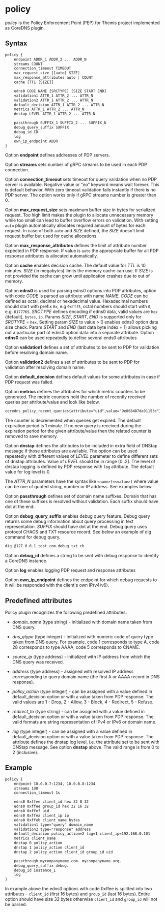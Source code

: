 # policy

*policy* is the Policy Enforcement Point (PEP) for Themis project implemented as CoreDNS plugin.

## Syntax

~~~ txt
policy {
    endpoint ADDR_1 ADDR_2 ... ADDR_N
    streams COUNT
    connection_timeout TIMEOUT
    max_request_size [[auto] SIZE]
    max_response_attributes auto | COUNT
    cache [TTL [SIZE]]

    edns0 CODE NAME [SRCTYPE] [SIZE START END]
    validation1 ATTR_1 ATTR_2 ... ATTR_N
    validation2 ATTR_1 ATTR_2 ... ATTR_N
    default_decision ATTR_1 ATTR_2 ... ATTR_N
    metrics ATTR_1 ATTR_2 ... ATTR_N
    dnstap LEVEL ATTR_1 ATTR_2 ... ATTR_N

    passthrough SUFFIX_1 SUFFIX_2 ... SUFFIX_N
    debug_query_suffix SUFFIX
    debug_id ID
    log
    own_ip_endpoint ADDR
}
~~~

Option **endpoint** defines addresses of PDP servers.

Option **streams** sets number of gRPC streams to be used in each PDP connection.

Option **connection_timeout** sets timeout for query validation when no PDP server is available. Negative value or "no" keyword means wait forever. This is default behavior. With zero timeout validation fails instantly if there is no PDP server. The option works only if gRPC streams number is greater than 0.

Option **max_request_size** sets maximum buffer size in bytes for serialized request. Too high limit makes the plugin to allocate unnecessary memory while too small can lead to buffer overflow errors on validation. With setting `auto` plugin automatically allocates required amount of bytes for each request. In case of both `auto` and *SIZE* defined, the *SIZE* doesn't limit request buffer but used for cache allocations. 

Option **max_response_attributes** defines the limit of attribute number expected in PDP response. If value is `auto` the appropriate buffer for all PDP response attributes is allocated automatically.

Option **cache** enables decision cache. The default value for *TTL* is 10 minutes. *SIZE* (in megabytes) limits the memory cache can use. If *SIZE* is not provided the cache can grow until application crashes due to out of memory.

Option **edns0** is used for parsing edns0 options into PDP attributes, option with code *CODE* is parsed as attribute with name *NAME*. *CODE* can be defined as octal, decimal or hexadecimal value. Hexadecimal numbers should start with prefix `0x`, e.g `0xfff5`, octal numbers should start with `0`, e.g. `0177765`. *SRCTYPE* defines encoding if edns0 data, valid values are `hex` (default), `bytes`, `ip`. Params *SIZE*, *START*, *END* is supported only for *SRCTYPE* = `hex`. Setting param *SIZE* to value > 0 enables edns0 option data size check. Param *START* and *END* (last data byte index + 1) allows picking out a particular part of edns0 option data into a separate attribute. Option **edns0** can be used repeatedly to define several ends0 attributes

Option **validation1** defines a set of attributes to be sent to PDP for validation before resolving domain name.

Option **validation2** defines a set of attributes to be sent to PDP for validation after resolving domain name.

Option **default_decision** defines default values for some attributes in case if PDP request was failed.

Option **metrics** defines the attributes for which metric counters to be generated. The metric counters hold the number of recently received queries per attribute/value and look like below.

~~~ txt
coredns_policy_recent_queries{attribute="uid",value="9e868487da91153c"} 153
~~~

The counter is decremented when queries get expired. The default expiration period is 1 minute. If no new query is received during the expiration period for the given attribute/value then the related counter is removed to save memory.

Option **dnstap** defines the attributes to be included in extra field of DNStap message if those attributes are available. The option can be used repeatedly with different values of *LEVEL* parameter to define different sets of dnstap attributes. Value of *LEVEL* should be in range [0..2]. The level of dnstap logging is defined by PDP response with `log` attribute. The default value for log level is 0.

The *ATTR_N* parameters have the syntax like `<name>[=<value>]` where value can be one of quoted string, number or IP address. See examples below.

Option **passthrough** defines set of domain name suffixes. Domain that has one of these suffixes is resolved without validation. Each suffix should have dot at the end.

Option **debug_query_suffix** enables debug query feature. Debug query returns some debug information about query processing in text representation. *SUFFIX* should have dot at the end. Debug query uses protocol CHAOS and TXT resource record. See below an example of dig command for debug query.

~~~ txt
dig @127.0.0.1 test.com.debug txt ch
~~~

Option **debug_id** defines a string to be sent with debug response to identify a CoreDNS instance.

Option **log** enables logging PDP request and response attributes

Option **own_ip_endpoint** defines the endpoint for which debug requests to it will be responded with the client's own IP(v4/v6).

## Predefined attributes

Policy plugin recognizes the following predefined attributes:

 - *domain_name* (type string) - initialized with domain name taken from DNS query.

 - *dns_qtype* (type integer) - initialized with numeric code of query type taken from DNS query. For example, code 1 corresponds to type A, code 28 corresponds to type AAAA, code 5 corresponds to CNAME.

 - *source_ip* (type address) - initialized with IP address from which the DNS query was received.

 - *address* (type address) - assigned with resolved IP address corresponding to query domain name (the first A or AAAA record in DNS response).

 - *policy_action* (type integer) - can be assigned with a value defined in default_decision option or with a value taken from PDP response. The valid values are 1 - Drop, 2 - Allow, 3 - Block, 4 - Redirect, 5 - Refuse.

 - *redirect_to* (type string) - can be assigned with a value defined in default_decision option or with a value taken from PDP response. The valid formats are string representation of IPv4 or IPv6 or domain name.

 - *log* (type integer) - can be assigned with a value defined in default_decision option or with a value taken from PDP response. The attribute defines the dnstap log level, i.e. the attribute set to be sent with DNStap message. See option **dnstap** above. The valid range is from 0 to 2 (inclusive).

## Example

~~~ txt
policy {
    endpoint 10.0.0.7:1234, 10.0.0.8:1234
    streams 100
    connection_timeout 1s

    edns0 0xffee client_id hex 32 0 32
    edns0 0xffee group_id hex 32 16 32
    edns0 0xffef uid
    edns0 0xffea client_ip ip
    edns0 0xffeb client_name bytes
    validation1 type="query" domain_name
    validation2 type="response" address
    default_decision policy_action=2 log=1 client_ip=192.168.0.101
    metrics client_name
    dnstap 0 policy_action
    dnstap 1 policy_action client_id
    dnstap 2 policy_action client_id group_id uid

    passthrough mycompanyname.com. mycompanyname.org.
    debug_query_suffix debug.
    debug_id instance_1
    log
}
~~~

In example above the edns0 options with code 0xffee is splitted into two attributes - `client_id` (first 16 bytes) and `group_id` (last 16 bytes). Entire option should have size 32 bytes otherwise `client_id` and `group_id` will not be parsed.
